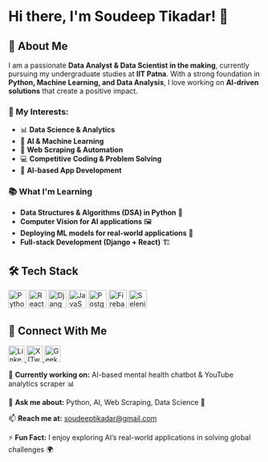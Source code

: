 # Hi there, I'm Soudeep Tikadar! 👋

## 🚀 About Me
I am a passionate **Data Analyst & Data Scientist in the making**, currently pursuing my undergraduate studies at **IIT Patna**. With a strong foundation in **Python, Machine Learning, and Data Analysis**, I love working on **AI-driven solutions** that create a positive impact.

### 🎯 My Interests:
- 📊 **Data Science & Analytics**
- 🤖 **AI & Machine Learning**
- 📡 **Web Scraping & Automation**
- 💻 **Competitive Coding & Problem Solving**
- 📱 **AI-based App Development**

### 📚 What I'm Learning
- **Data Structures & Algorithms (DSA) in Python** 🐍
- **Computer Vision for AI applications** 🖼️
- **Deploying ML models for real-world applications** 🚀
- **Full-stack Development (Django + React)** 🏗️

## 🛠️ Tech Stack
<p align="left">
  <a href="https://www.python.org/" target="_blank" rel="noreferrer"><img src="https://raw.githubusercontent.com/danielcranney/readme-generator/main/public/icons/skills/python-colored.svg" width="36" height="36" alt="Python" /></a>
  <a href="https://reactjs.org/" target="_blank" rel="noreferrer"><img src="https://raw.githubusercontent.com/danielcranney/readme-generator/main/public/icons/skills/react-colored.svg" width="36" height="36" alt="React" /></a>
  <a href="https://www.djangoproject.com/" target="_blank" rel="noreferrer"><img src="https://raw.githubusercontent.com/danielcranney/readme-generator/main/public/icons/skills/django-colored.svg" width="36" height="36" alt="Django" /></a>
  <a href="https://developer.mozilla.org/en-US/docs/Web/JavaScript" target="_blank" rel="noreferrer"><img src="https://raw.githubusercontent.com/danielcranney/readme-generator/main/public/icons/skills/javascript-colored.svg" width="36" height="36" alt="JavaScript" /></a>
  <a href="https://www.postgresql.org/" target="_blank" rel="noreferrer"><img src="https://raw.githubusercontent.com/danielcranney/readme-generator/main/public/icons/skills/postgresql-colored.svg" width="36" height="36" alt="PostgreSQL" /></a>
  <a href="https://firebase.google.com/" target="_blank" rel="noreferrer"><img src="https://raw.githubusercontent.com/danielcranney/readme-generator/main/public/icons/skills/firebase-colored.svg" width="36" height="36" alt="Firebase" /></a>
  <a href="https://www.selenium.dev/" target="_blank" rel="noreferrer"><img src="https://upload.wikimedia.org/wikipedia/commons/d/d5/Selenium_Logo.png" width="36" height="36" alt="Selenium" /></a>
</p>

## 🔗 Connect With Me
<p align="left">
  <a href="https://www.linkedin.com/in/soudeeptikadar" target="_blank" rel="noreferrer">
    <img src="https://raw.githubusercontent.com/danielcranney/readme-generator/main/public/icons/socials/linkedin.svg" width="32" height="32" alt="LinkedIn" />
  </a>
  <a href="https://x.com/soudeeptikadar" target="_blank" rel="noreferrer">
    <img src="https://upload.wikimedia.org/wikipedia/commons/5/53/X_logo_2023_original.svg" width="32" height="32" alt="X (Twitter)" />
  </a>
  <a href="https://www.geeksforgeeks.org/user/soudeeptikadar/" target="_blank" rel="noreferrer">
    <img src="https://upload.wikimedia.org/wikipedia/commons/4/43/GeeksforGeeks.svg" width="32" height="32" alt="GeeksforGeeks" />
  </a>
</p>

🔭 **Currently working on:** AI-based mental health chatbot & YouTube analytics scraper 📊

💬 **Ask me about:** Python, AI, Web Scraping, Data Science 🚀

📫 **Reach me at:** [soudeeptikadar@gmail.com](mailto:soudeeptikadar@gmail.com)

⚡ **Fun Fact:** I enjoy exploring AI’s real-world applications in solving global challenges 🌍
